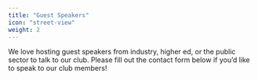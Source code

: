 ```yaml
---
title: "Guest Speakers"
icon: "street-view"
weight: 2
---
```


We love hosting guest speakers from industry, higher ed, or the public sector to talk to our club. Please fill out the contact form below if you’d like to speak to our club members!
